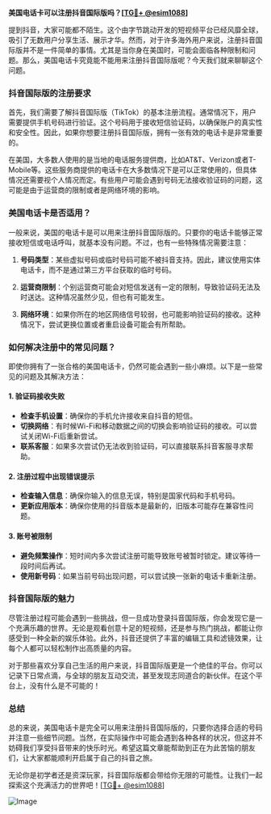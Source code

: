 **美国电话卡可以注册抖音国际版吗？[[TG💪+ @esim1088](https://t.me/s/esim1088)]**

提到抖音，大家可能都不陌生。这个由字节跳动开发的短视频平台已经风靡全球，吸引了无数用户分享生活、展示才华。然而，对于许多海外用户来说，注册抖音国际版并不是一件简单的事情。尤其是当你身在美国时，可能会面临各种限制和问题。那么，美国电话卡究竟能不能用来注册抖音国际版呢？今天我们就来聊聊这个问题。

### 抖音国际版的注册要求

首先，我们需要了解抖音国际版（TikTok）的基本注册流程。通常情况下，用户需要提供手机号码进行验证。这个号码用于接收短信验证码，以确保账户的真实性和安全性。因此，如果你想要注册抖音国际版，拥有一张有效的电话卡是非常重要的。

在美国，大多数人使用的是当地的电话服务提供商，比如AT&T、Verizon或者T-Mobile等。这些服务商提供的电话卡在大多数情况下是可以正常使用的，但具体情况还需要视个人情况而定。有些用户可能会遇到号码无法接收验证码的问题，这可能是由于运营商的限制或者是网络环境的影响。

### 美国电话卡是否适用？

一般来说，美国的电话卡是可以用来注册抖音国际版的。只要你的电话卡能够正常接收短信或电话呼叫，就基本没有问题。不过，也有一些特殊情况需要注意：

1. **号码类型**：某些虚拟号码或临时号码可能不被抖音支持。因此，建议使用实体电话卡，而不是通过第三方平台获取的临时号码。
   
2. **运营商限制**：个别运营商可能会对短信发送有一定的限制，导致验证码无法及时送达。这种情况虽然少见，但也有可能发生。

3. **网络环境**：如果你所在的地区网络信号较弱，也可能影响验证码的接收。这种情况下，尝试更换位置或者重启设备可能会有所帮助。

### 如何解决注册中的常见问题？

即使你拥有了一张合格的美国电话卡，仍然可能会遇到一些小麻烦。以下是一些常见的问题及其解决方法：

#### 1. 验证码接收失败
   - **检查手机设置**：确保你的手机允许接收来自抖音的短信。
   - **切换网络**：有时候Wi-Fi和移动数据之间的切换会影响验证码的接收。可以尝试关闭Wi-Fi后重新尝试。
   - **联系客服**：如果多次尝试仍无法收到验证码，可以直接联系抖音客服寻求帮助。

#### 2. 注册过程中出现错误提示
   - **检查输入信息**：确保你输入的信息无误，特别是国家代码和手机号码。
   - **更新应用版本**：确保你使用的抖音版本是最新的，旧版本可能存在兼容性问题。

#### 3. 账号被限制
   - **避免频繁操作**：短时间内多次尝试注册可能导致账号被暂时锁定。建议等待一段时间后再试。
   - **使用新号码**：如果当前号码出现问题，可以尝试换一张新的电话卡重新注册。

### 抖音国际版的魅力

尽管注册过程可能会遇到一些挑战，但一旦成功登录抖音国际版，你会发现它是一个充满乐趣的世界。无论是观看创意十足的短视频，还是参与热门挑战，都能让你感受到一种全新的娱乐体验。此外，抖音还提供了丰富的编辑工具和滤镜效果，让每个人都可以轻松制作出高质量的内容。

对于那些喜欢分享自己生活的用户来说，抖音国际版更是一个绝佳的平台。你可以记录下日常点滴，与全球的朋友互动交流，甚至发现志同道合的新伙伴。在这个平台上，没有什么是不可能的！

### 总结

总的来说，美国电话卡是完全可以用来注册抖音国际版的，只要你选择合适的号码并注意一些细节问题。当然，在实际操作中可能会遇到各种各样的状况，但这并不妨碍我们享受抖音带来的快乐时光。希望这篇文章能帮助到正在为此苦恼的朋友们，让大家都能顺利开启属于自己的抖音之旅。

无论你是初学者还是资深玩家，抖音国际版都会带给你无限的可能性。让我们一起探索这个充满活力的世界吧！[[TG💪+ @esim1088](https://t.me/s/esim1088)]

![Image](https://i.postimg.cc/4NQfJmqS/Snipaste-2025-05-13-00-14-12.png)